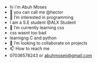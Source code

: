 - hi i'm Abuh Moses
- 👋 you can call me @hector
- 👀 I’m interested in programming
- I am a S.E student @ALX Student
- 🌱 I’m currently learning css
- css wasnt too bad
- learnigng C and python
- 💞️ I’m looking to collaborate on projects
- 📫 How to reach me 
- 07036578243 or abuhmoseji@gmail.com

<!---
hectoriabandini/hectoriabandini is a ✨ special ✨ repository because its `README.md` (this file) appears on your GitHub profile.
You can click the Preview link to take a look at your changes.
--->
